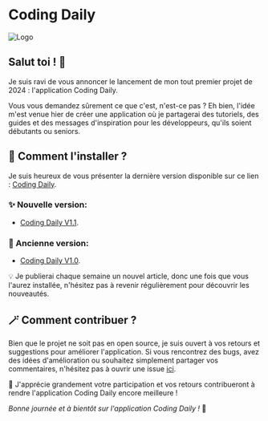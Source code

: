 
# Coding Daily
![Logo](https://telegra.ph/file/55d3e74c82ad8a66772d9.jpg)
## Salut toi ! 👋

Je suis ravi de vous annoncer le lancement de mon tout premier projet de 2024 : l'application Coding Daily. 

Vous vous demandez sûrement ce que c'est, n'est-ce pas ? Eh bien, l'idée m'est venue hier de créer une application où je partagerai des tutoriels, des guides et des messages d'inspiration pour les développeurs, qu'ils soient débutants ou seniors.

## 📲 Comment l'installer ?

Je suis heureux de vous présenter la dernière version disponible sur ce lien : [Coding Daily](https://github.com/anonymmouscoder/Coding-Daily/releases/download/apps/codingdaily.apk).

### ✨ Nouvelle version:
- [Coding Daily V1.1](https://github.com/anonymmouscoder/Coding-Daily/releases/tag/apps).

### 🥀 Ancienne version:
- [Coding Daily V1.0](https://t.me/gestionnaire_fichierbot?start=1869143336AgAD6xMAAljOmVA).

💡 Je publierai chaque semaine un nouvel article, donc une fois que vous l'aurez installée, n'hésitez pas à revenir régulièrement pour découvrir les nouveautés.

## 🪄 Comment contribuer ?

Bien que le projet ne soit pas en open source, je suis ouvert à vos retours et suggestions pour améliorer l'application. Si vous rencontrez des bugs, avez des idées d'amélioration ou souhaitez simplement partager vos commentaires, n'hésitez pas à ouvrir une issue [ici](https://github.com/anonymmouscoder/Coding-Daily/issues).

🤗 J'apprécie grandement votre participation et vos retours contribueront à rendre l'application Coding Daily encore meilleure !

*Bonne journée et à bientôt sur l'application Coding Daily !* 🌟


